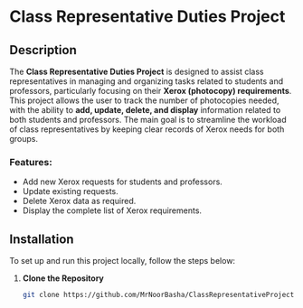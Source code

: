 # Class Representative Duties Project

## Description
The **Class Representative Duties Project** is designed to assist class representatives in managing and organizing tasks related to students and professors, particularly focusing on their **Xerox (photocopy) requirements**. This project allows the user to track the number of photocopies needed, with the ability to **add, update, delete, and display** information related to both students and professors. The main goal is to streamline the workload of class representatives by keeping clear records of Xerox needs for both groups.

### Features:
- Add new Xerox requests for students and professors.
- Update existing requests.
- Delete Xerox data as required.
- Display the complete list of Xerox requirements.

## Installation

To set up and run this project locally, follow the steps below:

1. **Clone the Repository**
   ```bash
   git clone https://github.com/MrNoorBasha/ClassRepresentativeProject.git

